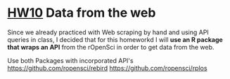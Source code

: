 # [HW10](http://stat545.com/hw10_data-from-web.html) Data from the web

Since we already practiced with Web scraping by hand and using API queries in class, I decided that for this homeworkd I will **use an R package that wraps an API** from the rOpenSci in order to get data from the web.

Use both Packages with incorporated API's 
https://github.com/ropensci/rebird
https://github.com/ropensci/rplos
